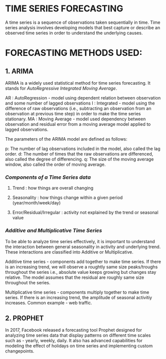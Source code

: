 # TIME SERIES FORECASTING

A time series is a sequence of observations taken sequentially in time. Time series analysis involves developing models that best capture or describe an observed time series in order to understand the underlying causes.

# FORECASTING METHODS USED: 

## 1. ARIMA

ARIMA is a widely used statistical method for time series forecasting. It stands for *AutoRegressive Integrated Moving Average*. 

AR : AutoRegression - model using dependent relation between observation and some number of lagged observations
I  : Integrated - model using the difference of raw observations (i.e., subtracting an observation from an observation at previous time step) in order to make the time series stationary.
MA : Moving Average - model used dependency between observation and residual error from a moving average model applied to lagged observations.

The parameters of the ARIMA model are defined as follows:

p: The number of lag observations included in the model, also called the lag order.
d: The number of times that the raw observations are differenced, also called the degree of differencing.
q: The size of the moving average window, also called the order of moving average.

### *Components of a Time Series data*
1. Trend : how things are overall changing

2. Seasonality : how things change within a given period (year/month/week/day)

3. Error/Residual/Irregular : activity not explained by the trend or seasonal value

### *Additive and Multiplicative Time Series*
To be able to analyze time series effectively, it is important to understand the interaction between general seasonality in activity and underlying trend. These interactions are classified into Additive or Multiplicative. 

Additive time series - components add together to make time series. If there is an increasing trend, we will observe a roughtly same size peaks/troughs throughout the series i.e., absolute value keeps growing but changes stay relative. The model assumes that the residual are roughly same size throughout the series.

Multiplicative time series - components multiply together to make time series. If there is an increasing trend, the amplitude of seasonal activitiy increases. Common example - web traffic.


## 2. PROPHET
In 2017, Facebook released a forecasting tool Prophet designed for analyzing time series data that display patterns on different time scales such as - yearly, weekly, daily. It also has advanced capabilities for modeling the effect of holidays on time series and implementing custom changepoints.
